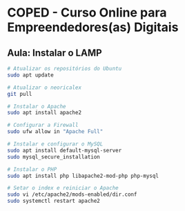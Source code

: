 # COPED - Curso Online para Empreendedores(as) Digitais

## Aula: Instalar o LAMP

```bash
# Atualizar os repositórios do Ubuntu
sudo apt update

# Atualizar o neoricalex
git pull

# Instalar o Apache
sudo apt install apache2

# Configurar a Firewall
sudo ufw allow in "Apache Full"

# Instalar e configurar o MySQL
sudo apt install default-mysql-server
sudo mysql_secure_installation

# Instalar o PHP
sudo apt install php libapache2-mod-php php-mysql

# Setar o index e reiniciar o Apache
sudo vi /etc/apache2/mods-enabled/dir.conf
sudo systemctl restart apache2
```
